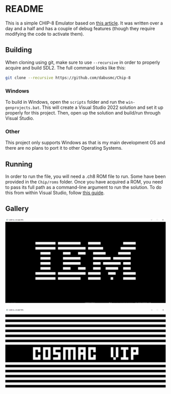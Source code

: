 # README

This is a simple CHIP-8 Emulator based on [this article](https://tobiasvl.github.io/blog/write-a-chip-8-emulator/). It was written over a day and a half and has a couple of debug features (though they require modifying the code to activate them).

## Building
When cloning using git, make sure to use ```--recursive``` in order to properly acquire and build SDL2. The full command looks like this:
```bash
git clone --recursive https://github.com/dabusmc/Chip-8
```
### Windows
To build in Windows, open the ```scripts``` folder and run the ```win-genprojects.bat```. This will create a Visual Studio 2022 solution and set it up properly for this project. Then, open up the solution and build/run through Visual Studio. 

### Other
This project only supports Windows as that is my main development OS and there are no plans to port it to other Operating Systems.

## Running
In order to run the file, you will need a .ch8 ROM file to run. Some have been provided in the ```Chip/roms``` folder. Once you have acquired a ROM, you need to pass its full path as a command-line argument to run the solution. To do this from within Visual Studio, follow [this guide](https://condor.depaul.edu/glancast/393class/docs/helpdocs/cmdArgsInVS.html).

## Gallery
![ibm.ch8 result](images/ibm.PNG)

![morse_demo.ch8 result](images/cosmac.PNG)